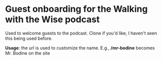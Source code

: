 # Guest onboarding for the Walking with the Wise podcast
Used to welcome guests to the podcast. Clone if you'd like, I haven't seen this being used before.

**Usage**: the url is used to customize the name. E.g., **/mr-bodine** becomes Mr. Bodine on the site
